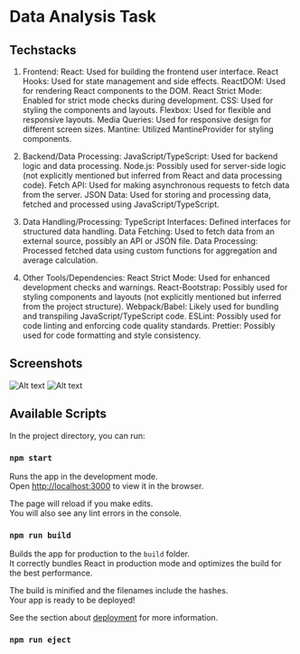 # Data Analysis Task

## Techstacks 
1. Frontend:
React: Used for building the frontend user interface.
React Hooks: Used for state management and side effects.
ReactDOM: Used for rendering React components to the DOM.
React Strict Mode: Enabled for strict mode checks during development.
CSS: Used for styling the components and layouts.
Flexbox: Used for flexible and responsive layouts.
Media Queries: Used for responsive design for different screen sizes.
Mantine: Utilized MantineProvider for styling components.

2. Backend/Data Processing:
JavaScript/TypeScript: Used for backend logic and data processing.
Node.js: Possibly used for server-side logic (not explicitly mentioned but inferred from React and data processing code).
Fetch API: Used for making asynchronous requests to fetch data from the server.
JSON Data: Used for storing and processing data, fetched and processed using JavaScript/TypeScript.

3. Data Handling/Processing:
TypeScript Interfaces: Defined interfaces for structured data handling.
Data Fetching: Used to fetch data from an external source, possibly an API or JSON file.
Data Processing: Processed fetched data using custom functions for aggregation and average calculation.

4. Other Tools/Dependencies: 
React Strict Mode: Used for enhanced development checks and warnings.
React-Bootstrap: Possibly used for styling components and layouts (not explicitly mentioned but inferred from the project structure).
Webpack/Babel: Likely used for bundling and transpiling JavaScript/TypeScript code.
ESLint: Possibly used for code linting and enforcing code quality standards.
Prettier: Possibly used for code formatting and style consistency.

## Screenshots

![Alt text](image.png)
![Alt text](<public/screenshots/Screenshot 2024-06-23 at 2.59.30 PM.png>)

## Available Scripts

In the project directory, you can run:

### `npm start`

Runs the app in the development mode.\
Open [http://localhost:3000](http://localhost:3000) to view it in the browser.

The page will reload if you make edits.\
You will also see any lint errors in the console.

### `npm run build`

Builds the app for production to the `build` folder.\
It correctly bundles React in production mode and optimizes the build for the best performance.

The build is minified and the filenames include the hashes.\
Your app is ready to be deployed!

See the section about [deployment](https://facebook.github.io/create-react-app/docs/deployment) for more information.

### `npm run eject`
